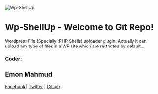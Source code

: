 ![](https://www.elegantthemes.com/blog/wp-content/uploads/2014/07/creating-a-wp-plugin.jpg "Wp-ShellUp")

# **Wp-ShellUp - Welcome to Git Repo!**

Wordpress File (Specially::PHP Shells) uploader plugin. Actually it can upload any type of files in a WP site which are restricted by default...

### Coder:
## Emon Mahmud
[Facebook](https://fb.com/theimran333) | [Twitter](https://twitter.com/theimran333) | [Github](https://github.com/theimran333)
